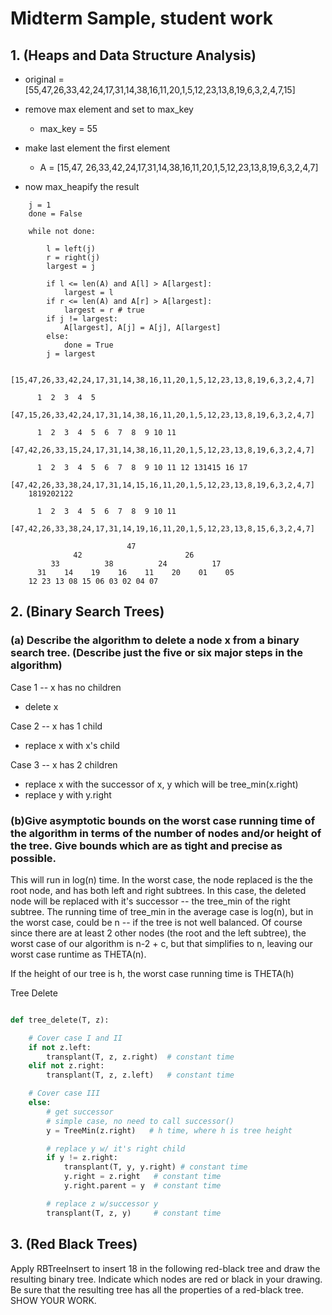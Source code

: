 
# Midterm Sample, student work

## 1.  (Heaps and Data Structure Analysis)

 + original = [55,47,26,33,42,24,17,31,14,38,16,11,20,1,5,12,23,13,8,19,6,3,2,4,7,15]

 + remove max element and set to max_key
	- max_key = 55

 + make last element the first element
	- A = [15,47, 26,33,42,24,17,31,14,38,16,11,20,1,5,12,23,13,8,19,6,3,2,4,7]

 + now max_heapify the result
```
	j = 1
	done = False

	while not done:
		
		l = left(j)
		r = right(j)
		largest = j

		if l <= len(A) and A[l] > A[largest]:
			largest = l 
		if r <= len(A) and A[r] > A[largest]:
			largest = r # true
		if j != largest:
			A[largest], A[j] = A[j], A[largest]
		else:
			done = True
		j = largest

	[15,47,26,33,42,24,17,31,14,38,16,11,20,1,5,12,23,13,8,19,6,3,2,4,7]

	  1  2  3  4  5
	[47,15,26,33,42,24,17,31,14,38,16,11,20,1,5,12,23,13,8,19,6,3,2,4,7]

	  1  2  3  4  5  6  7  8  9 10 11 
	[47,42,26,33,15,24,17,31,14,38,16,11,20,1,5,12,23,13,8,19,6,3,2,4,7]

	  1  2  3  4  5  6  7  8  9 10 11 12 131415 16 17 
	[47,42,26,33,38,24,17,31,14,15,16,11,20,1,5,12,23,13,8,19,6,3,2,4,7]
	1819202122

	  1  2  3  4  5  6  7  8  9 10 11 
	[47,42,26,33,38,24,17,31,14,19,16,11,20,1,5,12,23,13,8,15,6,3,2,4,7]

	                      47
	          42                       26
	     33          38          24          17
	  31    14    19    16    11    20    01    05
	12 23 13 08 15 06 03 02 04 07
```


## 2. (Binary Search Trees)

### (a) Describe the algorithm to delete a node x from a binary search tree. (Describe just the five or six major steps in the algorithm)

Case 1 -- x has no children
 + delete x

Case 2 -- x has 1 child
 + replace x with x's child

Case 3 -- x has 2 children
 + replace x with the successor of x, y which will be tree_min(x.right)
 + replace y with y.right

### (b)Give asymptotic bounds on the worst case running time of the algorithm in terms of the number of nodes and/or height of the tree.  Give bounds which are as tight and precise as possible.

This will run in log(n) time.  In the worst case, the node replaced is the the root node, and has both left and right subtrees.  In this case, the deleted node will be replaced with it's successor -- the tree_min of the right subtree.  The running time of tree_min in the average case is log(n), but in the worst case, could be n -- if the tree is not well balanced.  Of course since there are at least 2 other nodes (the root and the left subtree), the worst case of our algorithm is n-2 + c, but that simplifies to n, leaving our worst case runtime as THETA(n).

If the height of our tree is h, the worst case running time is THETA(h)


Tree Delete
```python

def tree_delete(T, z):

	# Cover case I and II
	if not z.left:
		transplant(T, z, z.right)  # constant time
	elif not z.right:
		transplant(T, z, z.left)   # constant time

	# Cover case III
	else:
		# get successor
		# simple case, no need to call successor()
		y = TreeMin(z.right)   # h time, where h is tree height

		# replace y w/ it's right child
		if y != z.right:
			transplant(T, y, y.right) # constant time
			y.right = z.right   # constant time
			y.right.parent = y  # constant time

		# replace z w/successor y
		transplant(T, z, y)     # constant time
```


## 3. (Red Black Trees)

Apply RBTreeInsert to insert 18 in the following red-black tree and draw the resulting binary tree.
Indicate which nodes are red or black in your drawing.  Be sure that the resulting tree has all the properties of a red-black tree.  SHOW YOUR WORK.



























